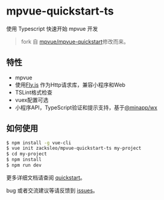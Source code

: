 # mpvue-quickstart-ts

使用 Typescript 快速开始 mpvue 开发

> fork 自 [mpvue/mpvue-quickstart](https://github.com/mpvue/mpvue-quickstart)修改而来。

## 特性

+ mpvue
+ 使用[Fly.js](https://github.com/wendux/fly) 作为Http请求库，兼容小程序和Web
+ TSLint格式检查
+ vuex配置可选
+ 小程序API，TypeScript验证和提示支持，基于[@minapp/wx](https://github.com/qiu8310/minapp/tree/master/packages/minapp-wx)

## 如何使用

``` bash
$ npm install -g vue-cli
$ vue init zacksleo/mpvue-quickstart-ts my-project
$ cd my-project
$ npm install
$ npm run dev
```

更多详细文档请查阅 [quickstart](http://mpvue.com/mpvue/quickstart/)。

bug 或者交流建议等请反馈到 [issues](https://github.com/zacksleo/mpvue-quickstart-ts/issues)。
